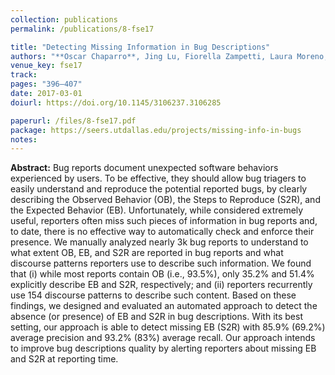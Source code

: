 ```yaml
---
collection: publications
permalink: /publications/8-fse17

title: "Detecting Missing Information in Bug Descriptions"
authors: "**Oscar Chaparro**, Jing Lu, Fiorella Zampetti, Laura Moreno, Massimiliano Di Penta, Andrian Marcus, Gabriele Bavota, and Vincent Ng"
venue_key: fse17
track: 
pages: "396–407"
date: 2017-03-01
doiurl: https://doi.org/10.1145/3106237.3106285

paperurl: /files/8-fse17.pdf
package: https://seers.utdallas.edu/projects/missing-info-in-bugs
notes:
---
```


**Abstract:** Bug reports document unexpected software behaviors experienced by users. To be effective, they should allow bug triagers to easily understand and reproduce the potential reported bugs, by clearly describing the Observed Behavior (OB), the Steps to Reproduce (S2R), and the Expected Behavior (EB). Unfortunately, while considered extremely useful, reporters often miss such pieces of information in bug reports and, to date, there is no effective way to automatically check and enforce their presence. We manually analyzed nearly 3k bug reports to understand to what extent OB, EB, and S2R are reported in bug reports and what discourse patterns reporters use to describe such information. We found that (i) while most reports contain OB (i.e., 93.5%), only 35.2% and 51.4% explicitly describe EB and S2R, respectively; and (ii) reporters recurrently use 154 discourse patterns to describe such content. Based on these findings, we designed and evaluated an automated approach to detect the absence (or presence) of EB and S2R in bug descriptions. With its best setting, our approach is able to detect missing EB (S2R) with 85.9% (69.2%) average precision and 93.2% (83%) average recall. Our approach intends to improve bug descriptions quality by alerting reporters about missing EB and S2R at reporting time.